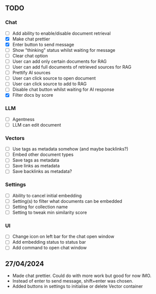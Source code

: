 ## TODO

### Chat

-   [ ] Add ability to enable/disable document retrieval
-   [x] Make chat prettier
-   [x] Enter button to send message
-   [ ] Show "thinking" status whilst waiting for message
-   [ ] Clear chat option
-   [ ] User can add only certain documents for RAG
-   [ ] User can add full documents of retrieved sources for RAG
-   [ ] Prettify AI sources
-   [ ] User can click source to open document
-   [ ] User can click source to add to RAG
-   [ ] Disable chat button whilst waiting for AI response
-   [x] Filter docs by score

### LLM

-   [ ] Agentness
-   [ ] LLM can edit document

### Vectors

-   [ ] Use tags as metadata somehow (and maybe backlinks?)
-   [ ] Embed other document types
-   [ ] Save tags as metadata
-   [ ] Save links as metadata
-   [ ] Save backlinks as metadata?

### Settings

-   [ ] Ability to cancel initial embedding
-   [ ] Setting(s) to filter what documents can be embedded
-   [ ] Setting for collection name
-   [ ] Setting to tweak min similarity score

### UI

-   [ ] Change icon on left bar for the chat open window
-   [ ] Add embedding status to status bar
-   [ ] Add command to open chat window

## 27/04/2024

-   Made chat prettier. Could do with more work but good for now IMO.
-   Instead of enter to send message, shift+enter was chosen.
-   Added buttons in settings to initialise or delete Vector container
